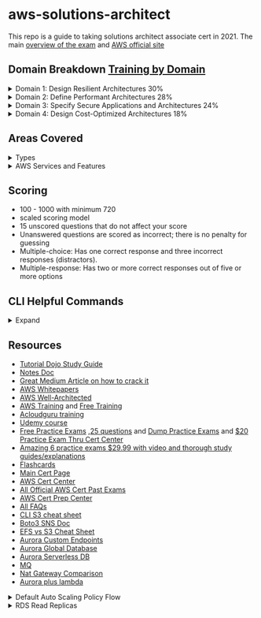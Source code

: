 # aws-solutions-architect
This repo is a guide to taking solutions architect associate cert in 2021. The main [overview of the exam](https://github.com/MattN-HB/aws-solutions-architect/blob/main/AWS-Certified-Solutions-Architect-Associate_Exam-Guide.pdf) and [AWS official site](https://aws.amazon.com/certification/certified-solutions-architect-associate/)

## Domain Breakdown [Training by Domain](https://www.aws.training/Details/Curriculum?id=20685&ep=sec&sec=assoc_saa)
<details>
  <summary>Domain 1: Design Resilient Architectures 30%</summary>

1.1 Design a multi-tier architecture solution
* Determine a solution design based on access patterns.
* Determine a scaling strategy for components used in a design.
* Select an appropriate database based on requirements.
* Select an appropriate compute and storage service based on requirements.
  ![image](https://user-images.githubusercontent.com/44328319/130339173-4edaa5d0-ac67-463a-ac16-84ac8e6d3762.png)


1.2 Design highly available and/or fault-tolerant architectures
* Determine the amount of resources needed to provide a fault-tolerant architecture across
Availability Zones.
* Select a highly available configuration to mitigate single points of failure.
* Apply AWS services to improve the reliability of legacy applications when application changes
are not possible.
* Select an appropriate disaster recovery strategy to meet business requirements.
* Identify key performance indicators to ensure the high availability of the solution.
1.3 Design decoupling mechanisms using AWS services

* Determine which AWS services can be leveraged to achieve loose coupling of components.
* Determine when to leverage serverless technologies to enable decoupling.

1.4 Choose appropriate resilient storage
* Define a strategy to ensure the durability of data.
* Identify how data service consistency will affect the operation of the application.
* Select data services that will meet the access requirements of the application.
* Identify storage services that can be used with hybrid or non-cloud-native applications.
  ![image](https://user-images.githubusercontent.com/44328319/127782754-f30964b3-d76f-4d82-855f-aac0b188ad15.png)

</details>
<details>
  <summary>Domain 2: Define Performant Architectures 28%</summary>

2.1 Identify elastic and scalable compute solutions for a workload
* Select the appropriate instance(s) based on compute, storage, and networking requirements.
* Choose the appropriate architecture and services that scale to meet performance
requirements.
* Identify metrics to monitor the performance of the solution.

2.2 Select high-performing and scalable storage solutions for a workload
* Select a storage service and configuration that meets performance demands.
* Determine storage services that can scale to accommodate future needs.

2.3 Select high-performing networking solutions for a workload
* Select appropriate AWS connectivity options to meet performance demands.
* Select appropriate features to optimize connectivity to AWS public services.
* Determine an edge caching strategy to provide performance benefits.
* Select appropriate data transfer service for migration and/or ingestion.

2.4 Choose high-performing database solutions for a workload
* Select an appropriate database scaling strategy.
* Determine when database caching is required for performance improvement.
* Choose a suitable database service to meet performance needs.
</details>
<details>
  <summary>Domain 3: Specify Secure Applications and Architectures 24%</summary>

3.1 Design secure access to AWS resources

* Determine when to choose between users, groups, and roles.
* Interpret the net effect of a given access policy.
* Select appropriate techniques to secure a root account.
* Determine ways to secure credentials using features of AWS IAM.
* Determine the secure method for an application to access AWS APIs.
* Select appropriate services to create traceability for access to AWS resources.

3.2 Design secure application tiers

* Given traffic control requirements, determine when and how to use [security groups](https://docs.aws.amazon.com/AWSEC2/latest/UserGuide/using-network-security.html#security-group-rules) and
network ACLs. **TIP:** "Security Group acts as a firewall, it will only control both inbound and outbound traffic at the instance level and not on the whole VPC."
* Determine a network segmentation strategy using public and private subnets.
* Select the appropriate routing mechanism to securely access AWS service endpoints or
internet-based resources from Amazon VPC.
* Select appropriate AWS services to protect applications from external threats.

3.3 Select appropriate data security options

* Determine the policies that need to be applied to objects based on access patterns.
* Select appropriate encryption options for data at rest and in transit for
</details>
<details>
  <summary>Domain 4: Design Cost-Optimized Architectures 18%</summary>

4.1 Identify cost-effective storage solutions
* Determine the most cost-effective data storage options based on requirements.
* Apply automated processes to ensure that data over time is stored on storage tiers that
minimize costs.
</details>

## Areas Covered
<details>
  <summary>Types</summary>

* Compute
* Cost management
* Database
* Disaster recovery
* High availability
* Management and governance
* Microservices and component decoupling
* Migration and data transfer
* Networking, connectivity, and content delivery
* Security
  
    ![image](https://user-images.githubusercontent.com/44328319/127173054-6721a4cd-ac53-492d-b62d-8432ddfb177b.png)
    ![image](https://user-images.githubusercontent.com/44328319/127173180-fc408fda-8d3d-449d-8466-d423e6b08440.png)
    ![image](https://user-images.githubusercontent.com/44328319/127173211-57e74be4-9e83-4072-bc7c-8d4b627b18ea.png)
    ![image](https://user-images.githubusercontent.com/44328319/127173332-c19dc17a-10ec-4b8a-bea8-97b25e15f5b2.png)
    ![image](https://user-images.githubusercontent.com/44328319/127173919-6098ecf4-fe43-40c9-a40a-26beb0c79b55.png)
  
* Serverless design principles
</details>
<details>
  <summary>AWS Services and Features</summary>

Analytics:
* Amazon Athena
* Amazon Elasticsearch Service (Amazon ES)
* Amazon EMR
* AWS Glue
* Amazon Kinesis
* Amazon QuickSight

AWS Billing and Cost Management:
* AWS Budgets
* Cost Explorer

Application Integration:
* Amazon Simple Notification Service (Amazon SNS)
* [Amazon Simple Queue Service SQS](https://aws.amazon.com/sqs/faqs/?ep=sec&sec=assoc_saa) and [Cheat Sheet](https://tutorialsdojo.com/amazon-sqs/?src=udemy)

Compute:
* [Amazon EC2](https://aws.amazon.com/ec2/faqs/?ep=sec&sec=assoc_saa) and [cheat sheet](https://tutorialsdojo.com/amazon-elastic-compute-cloud-amazon-ec2/%20?src=udemy)
  
  ![image](https://user-images.githubusercontent.com/44328319/127187878-0f66c1ea-2c5b-4306-b05d-d784fb96fcd5.png)

* AWS Elastic Beanstalk
* [Amazon Elastic Container Service (Amazon ECS)](https://tutorialsdojo.com/amazon-elastic-container-service-amazon-ecs/?src=udemy)
  ![image](https://user-images.githubusercontent.com/44328319/127787080-24716f97-6446-4be1-96d8-870fe66f80f2.png)

* Amazon Elastic Kubernetes Service (Amazon EKS)
* Elastic Load Balancing
* AWS Fargate
* [AWS Lambda](https://tutorialsdojo.com/aws-lambda/?src=udemy)

Database:
* [Amazon Aurora](https://tutorialsdojo.com/amazon-aurora/)
* [Amazon DynamoDB](https://tutorialsdojo.com/amazon-dynamodb/?src=udemy) and [parition keys](https://aws.amazon.com/blogs/database/choosing-the-right-dynamodb-partition-key/) and [dynamo streams](https://docs.aws.amazon.com/amazondynamodb/latest/developerguide/Streams.Lambda.Tutorial.html)
  ![image](https://user-images.githubusercontent.com/44328319/128016012-68be6308-4b90-48bc-bd29-9ee33e5263bd.png)

* [Amazon ElastiCache](https://tutorialsdojo.com/amazon-elasticache/?src=udemy)
* [Amazon RDS](https://aws.amazon.com/rds/faqs/?ep=sec&sec=assoc_saa) and [cheat sheet](https://tutorialsdojo.com/amazon-relational-database-service-amazon-rds/?src=udemy)
* Amazon Redshift

Management and Governance:
* [AWS Auto Scaling](https://tutorialsdojo.com/aws-auto-scaling/?src=udemy) and [FAQ Target Tracking Scaling](https://docs.aws.amazon.com/autoscaling/ec2/userguide/as-scaling-target-tracking.html)
* AWS Backup
* AWS CloudFormation
* [AWS CloudTrail](https://tutorialsdojo.com/aws-cloudtrail/?src=udemy)
* [Amazon CloudWatch](https://tutorialsdojo.com/amazon-cloudwatch/?src=udemy)
  ![image](https://user-images.githubusercontent.com/44328319/127785849-faf64975-c86b-4211-9598-e203bbfedba8.png)

* AWS Config
* Amazon EventBridge (Amazon CloudWatch Events)
* AWS Organizations
* [AWS Resource Access Manager](https://aws.amazon.com/ram/)
* [AWS Systems Manager](https://tutorialsdojo.com/aws-systems-manager/?src=udemy) and [Parameter Store](https://aws.amazon.com/blogs/mt/the-right-way-to-store-secrets-using-parameter-store/)
* AWS Trusted Advisor

Migration and Transfer:
* AWS Database Migration Service (AWS DMS)
* AWS DataSync
* AWS Migration Hub
* AWS Server Migration Service (AWS SMS)
* AWS Snowball
* AWS Transfer Family

Networking and Content Delivery:
* [Amazon API Gateway](https://tutorialsdojo.com/amazon-api-gateway/?src=udemy) and [FAQ Throttling Limits](https://aws.amazon.com/api-gateway/faqs/#Throttling_and_Caching)
* [Amazon CloudFront](https://tutorialsdojo.com/amazon-cloudfront/?src=udemy) and [private signed cookies](https://docs.aws.amazon.com/AmazonCloudFront/latest/DeveloperGuide/private-content-signed-cookies.html)
* AWS Direct Connect
* AWS Global Accelerator
* [Amazon Route 53](https://aws.amazon.com/route53/faqs/?ep=sec&sec=assoc_saa)
* AWS Transit Gateway
* [Amazon VPC](https://aws.amazon.com/vpc/faqs/?ep=sec&sec=assoc_saa) and [cheat sheet](https://tutorialsdojo.com/amazon-vpc/?src=udemy)
  
  ![image](https://user-images.githubusercontent.com/44328319/127172005-1313ef3b-1142-4a35-b0b9-85176882acf6.png)


Security, Identity, and Compliance:
* AWS Certificate Manager (ACM)
* [AWS Directory Service](https://tutorialsdojo.com/aws-directory-service/?src=udemy)
* Amazon GuardDuty
* [AWS Identity and Access Management (IAM)](https://tutorialsdojo.com/aws-identity-and-access-management-iam/?src=udemy) and [IAM DB AUTH](https://docs.aws.amazon.com/AmazonRDS/latest/UserGuide/UsingWithRDS.IAMDBAuth.html)
* Amazon Inspector
* [AWS Key Management Service (AWS KMS)](https://tutorialsdojo.com/aws-key-management-service-aws-kms/?src=udemy)
* [Amazon Macie](https://tutorialsdojo.com/amazon-macie/?src=udemy)
* AWS Secrets Manager
* [AWS Shield](https://tutorialsdojo.com/aws-shield/?src=udemy)
* AWS Single Sign-On
* [AWS WAF](https://tutorialsdojo.com/aws-waf/?src=udemy)

Storage:
* [Amazon Elastic Block Store (Amazon EBS)](https://tutorialsdojo.com/amazon-ebs/%20?src=udemy)
  ![image](https://user-images.githubusercontent.com/44328319/127786614-4609eafa-212f-4be1-bc87-28c0c41004f5.png)
  ![image](https://user-images.githubusercontent.com/44328319/127188081-4b0bab60-a2fd-4bcc-b377-61c71b7253a7.png)
  ![image](https://user-images.githubusercontent.com/44328319/127188194-ff4e01c7-feed-4948-9632-c99b3621748f.png)

* [Amazon Elastic File System (Amazon EFS)](https://tutorialsdojo.com/amazon-efs/?src=udemy)
* [Amazon FSx](https://tutorialsdojo.com/amazon-fsx/?src=udemy)
* [Amazon S3](https://aws.amazon.com/s3/faqs/?ep=sec&sec=assoc_saa) and [cheat sheet](https://tutorialsdojo.com/amazon-s3/?src=udemy) and [s3 transfer acceleration](https://docs.aws.amazon.com/AmazonS3/latest/dev/transfer-acceleration.html)
* [Amazon S3 Glacier](https://aws.amazon.com/s3/storage-classes/)
* AWS Storage Gateway
</details>

## Scoring
* 100 - 1000 with minimum 720
* scaled scoring model
* 15 unscored questions that do not affect your score
* Unanswered questions are scored as incorrect; there is no penalty for guessing
* Multiple-choice: Has one correct response and three incorrect responses (distractors).
* Multiple-response: Has two or more correct responses out of five or more options

## CLI Helpful Commands
<details>
  <summary>Expand</summary>
  
* ```aws configure```
* Copies file from local to bucket```aws s3 cp <path> s3://<bucket>```
* List buckets```aws s3 ls```
* List Bucket Content: ```aws s3 ls s3://<bucket>```
* Create s3 bucket ```aws s3api create-bucket --bucket <bucketname> --region us-east-1```
* grab your environment variables from cli ```env | grep ^AWS```
* What is the policies attached to that user ```aws iam list-attached-user-policies --user-name=$AWS_ACCOUNT_USERNAME```
* Create iam user ```aws iam create-user --user-name root-for-vault```
* Attach policy ```aws iam attach-user-policy --user-name root-for-vault --policy-arn arn:aws:iam::${AWS_ACCOUNT_ID}:policy/vault-root```
* Create access key and secret passing to txt for temp use ```aws iam create-access-key --user-name root-for-vault | tee root-for-vault-keys.txt```
* Set default region ```export AWS_DEFAULT_REGION=us-east-1```
* Create VPC ```aws ec2 create-default-vpc```
* Run EC2 ```aws ec2 run-instances --image-id <amiid> --instance-type <ec2type> --count 1```
* List RDS ```aws rds describe-db-instances```
* Grab metadata from instance ```curl http://169.254.169.254/latest/meta-data/``` ```wget http://169.254.169.254/latest/meta-data/```
* Grab userdata from instance ```curl http://169.254.169.254/latest/user-data/```
* List lambda functions ```aws lambda list-functions --max-items 10```  [Full list of lambda cli ](https://docs.aws.amazon.com/cli/latest/reference/lambda/index.html)
* Invoke Lambda ```aws lambda invoke \
    --function-name my-function \
    --payload '{ "name": "Bob" }' \
    response.json```
* Delete an S3 bucket and all its contents with just one command 
`aws s3 rb s3://bucket-name -force`
* Copy a directory and its subfolders from your PC to Amazon S3 
`aws s3 cp MYFolder s3://bucket-name -recursive [-region us-west-2]`
* Display subsets of all available ec2 images 
`aws ec2 describe-images | grep ubuntu`
* List users in a different format 
`aws iam list-users --output table`
* Get credentialed IAM reports from CLI `aws iam generate-credential-report` and read it `aws iam get-credential-report --output text | base64 --decode >> credentialreport.csv`
* List the sizes of an S3 bucket and its contents 
`aws s3api list-objects --bucket BUCKETNAME --output json --query " 
[sum(Contents[].Size), length(Contents[])]"`
* Move S3 bucket to a different location 
`aws s3 sync s3://oldbucket s3://newbucket --source-region us-west-l 
--region us-west-2`
* List users by ARN 
`aws iam list-users --output json | jq -r .Users[].Arn`
* List all of your instances that are currently running
`aws ec2 describe-instances --filters --filters Name=instance-state-name,Values=running --query 'Reservations[*].Instances[].[InstanceId,State,PublicIpAddress, Tags[?Key==`Name`]]' --region us-east-1 --output json | jq
`
* Other ways to pass input parameters to the AWS CLI with JSON 
`aws iam put-user-policy --user-name AWS-Cli-Test --policy-name 
Power-Access --policy-document { "Statement":[{ "Effect": 
"Allow" , "NotAction":"iam:*", "Resource": "*"} ] }`
</details>
  
## Resources
* [Tutorial Dojo Study Guide](https://tutorialsdojo.com/aws-certified-solutions-architect-associate-saa-c02/?src=udemy)
* [Notes Doc](https://github.com/MattN-HB/aws-solutions-architect/blob/main/AWS%20Certified%20Solutions%20Architect.pdf)
* [Great Medium Article on how to crack it](https://medium.com/javarevisited/top-5-aws-training-courses-to-crack-amazon-web-service-solutions-architect-associate-certification-3f4affa8f660)
* [AWS Whitepapers](http://aws.amazon.com/whitepapers/)
* [AWS Well-Architected](https://aws.amazon.com/architecture/well-architected/)
* [AWS Training](http://aws.amazon.com/training) and [Free Training](https://www.aws.training/learningobject/curriculum?id=20685&ep=sec&sec=assoc_saa)
* [Acloudguru training](https://acloudguru.com/course/aws-certified-solutions-architect-associate-saa-c02)
* [Udemy course](https://www.udemy.com/course/aws-certified-solutions-architect-associate-saa-c02/?ranMID=39197&ranEAID=CuIbQrBnhiw&ranSiteID=CuIbQrBnhiw-9pVf0yrvMcU_MIPaorYTQQ&utm_source=aff-campaign&utm_medium=udemyads&LSNPUBID=CuIbQrBnhiw)
* [Free Practice Exams](https://www.knowledgehut.com/practice-tests/aws-solutions-architect-associate) ,[25 questions](https://awscoach.net/architect-associate-questions/) and [Dump Practice Exams](https://github.com/MattN-HB/aws-solutions-architect/tree/main/PracticeExams) and [$20 Practice Exam Thru Cert Center](https://www.certmetrics.com/amazon/candidate/exam_scheduling.aspx)
* [Amazing 6 practice exams $29.99 with video and thorough study guides/explanations](https://www.udemy.com/course/aws-certified-solutions-architect-associate-amazon-practice-exams-saa-c02/?LSNPUBID=JVFxdTr9V80&ranEAID=JVFxdTr9V80&ranMID=39197&ranSiteID=JVFxdTr9V80-f5zcy9zHHnUSBI.ZVgWHGA&utm_medium=udemyads&utm_source=aff-campaign)
* [Flashcards](https://quizlet.com/125872081/aws-solutions-architect-flash-cards/)
* [Main Cert Page](https://aws.amazon.com/certification/certified-solutions-architect-associate/)
* [AWS Cert Center](https://www.certmetrics.com/amazon/default.aspx)
* [All Official AWS Cert Past Exams](https://aws.psiexams.com/#/dashboard/compact-dashboard)
* [AWS Cert Prep Center](https://aws.amazon.com/certification/certification-prep/?cta=saa_examprep)
* [All FAQs](https://aws.amazon.com/faqs/?ep=sec&sec=assoc_saa)
* [CLI S3 cheat sheet](https://acloudguru.com/blog/engineering/aws-s3-cheat-sheet)
* [Boto3 SNS Doc](https://boto3.amazonaws.com/v1/documentation/api/latest/reference/services/sns.html#SNS.Client.publish)
* [EFS vs S3 Cheat Sheet](https://tutorialsdojo.com/amazon-s3-vs-ebs-vs-efs/?src=udemy)
* [Aurora Custom Endpoints](https://docs.aws.amazon.com/AmazonRDS/latest/AuroraUserGuide/Aurora.Overview.Endpoints.html)
* [Aurora Global Database](https://docs.aws.amazon.com/AmazonRDS/latest/AuroraUserGuide/aurora-global-database.html)
* [Aurora Serverless DB](https://docs.aws.amazon.com/AmazonRDS/latest/AuroraUserGuide/aurora-serverless.how-it-works.html)
* [MQ](https://tutorialsdojo.com/amazon-mq/?src=udemy)
* [Nat Gateway Comparison](https://docs.aws.amazon.com/vpc/latest/userguide/vpc-nat-comparison.html)
* [Aurora plus lambda](https://aws.amazon.com/blogs/database/capturing-data-changes-in-amazon-aurora-using-aws-lambda/)
<details>
  <summary>Default Auto Scaling Policy Flow</summary>
  
![image](https://user-images.githubusercontent.com/44328319/127865099-7c4f5f58-7883-4ca6-ba14-f7e33b75370d.png)
 </details>
  
  <details>
    <summary>RDS Read Replicas</summary>
    
![image](https://user-images.githubusercontent.com/44328319/128017372-39a557c5-c26d-4933-b63e-903f01494bce.png)
    
